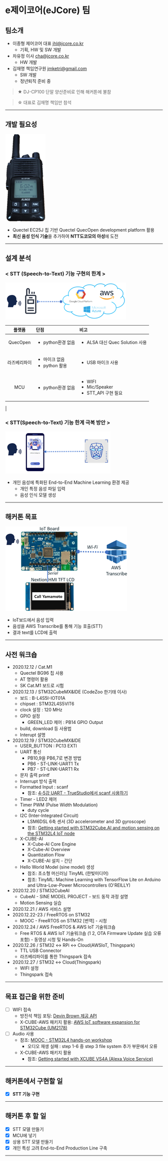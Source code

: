e제이코어(eJCore) 팀
====================
## 팀소개
* 이종형 제어코어 대표 jhl@jcore.co.kr
  + 기획, HW 및 SW 개발
* 차유정 이사 cha@jcore.co.kr
  + HW 개발
* 김재명 책임연구원 jmketri@gmail.com
  + SW 개발
  + 정년퇴직 준비 중
> ★ DJ-CP100 단말 양산준비로 인해 해커톤에 불참 

> ☆ 대표로 김재명 책임만 참석
___
## 개발 필요성
![LTE용 IP-PTT 단말기(DJ-CP100)](image/DJ-CP100.png)
* Quectel EC25J 칩 기반 Quectel QuecOpen development platform 활용
* **최신 음성 인식 기술**을 추가하여 **NTT도코모의 아성**에 도전
___
## 설계 분석
### < STT (Speech-to-Text) 기능 구현의 한계 >
![구성도](image/before.png)



<!-- 테이블 -->
|플랫폼|단점|비고|
|:--:|:--|:--|
|QuecOpen|<ul><li>python환경 없음</li></ul>|<ul><li>ALSA 대신 Quec Solution 사용</li></ul>|
|라즈베리파이|<ul><li>마이크 없음</li><li>python 활용</li><ul>|<ul><li>USB 마이크 사용</li></ul>|
|MCU|<ul><li>python환경 없음</li></ul>|<ul><li>WIFI</li><li>Mic/Speaker</li><li>STT_API 구현 필요</li></ul>|
|
### < STT(Speech-to-Text) 기능 한계 극복 방안 >
![구성도](image/after.png)
* 개인 음성에 특화된 End-to-End Machine Learning 환경 제공
    + 개인 특정 음성 파일 입력
    + 음성 인식 모델 생성
___
## 해커톤 목표
![목표구성도](image/target.png)
* IoT보드에서 음성 입력
* 음성을 AWS Transcribe를 통해 기능 호출(STT)
* 결과 text를 LCD에 출력
___
## 사전 워크숍
* 2020.12.12 / Cat.M1
  + Quectel BG96 칩 사용
  + AT 명령어 활용
  + SK Cat.M1 보드로 시험
* 2020.12.13 / STM32CubeMX&IDE (CodeZoo 한기태 이사)
  + 보드 : B-L4S5I-IOT01A
  + chipset : STM32L4S5VIT6
  + clock 설정 : 120 MHz
  + GPIO 설정
    - GREEN_LED 제어 : PB14 GPIO Output
  + build, download 등 사용법
  + Interupt 설명
* 2020.12.19 / STM32CubeMX&IDE
  + USER_BUTTON : PC13 EXTI
  + UART 통신
    - PB10,9을 PB6,7로 변경 방법
    - PB6 - ST-LINK-UART1 Tx
    - PB7 - ST-LINK-UART1 Rx
  + 문자 출력 printf
  + Interrupt 방식 출력
  + Formatted Input : scanf
    - 참조: [4-5강 UART - TrueStudio에서 scanf 사용하기](https://blog.naver.com/rhoblack/221449235824)
  + Timer - LED2 제어
  + Timer PWM (Pulse Width Modulation)
    - duty cycle
  + I2C (Inter-Integrated Circuit)
    - LSM6DSL 6축 센서 (3D accelerometer and 3D gyroscope)
    - 참조: [Getting started with STM32Cube.AI and motion sensing on the STM32L4 IoT node](https://wiki.st.com/stm32mcu/wiki/Getting_started_with_STM32Cube.AI_and_motion_sensing_on_the_STM32L4_IoT_node)
  + X-CUBE-AI
    - X-Cube-AI Core Engine
    - X-Cube-AI Overview
    - Quantization Flow
    - X-CUBE-AI 설치 - 간단
  + Hello World Model (sine model) 생성
    - 참조: 초소형 머신러닝 TinyML (한빛미디어)
    - 참조: TinyML: Machine Learning with TensorFlow Lite on Arduino and Ultra-Low-Power Microcontrollers (O'REILLY)
* 2020.12.20 / STM32CubeAI
  + CubeAI - SINE MODEL PROJECT - 보드 동작 과정 설명
  + Motion Sensing 실습
* 2020.12.21 / AWS 서비스 설명
* 2020.12.22-23 / FreeRTOS on STM32
  + MOOC - FreeRTOS on STM32 [번역] - 시청
* 2020.12.24 / AWS FreeRTOS & AWS IoT 기술워크숍
  + Free RTOS & AWS IoT 기술워크숍 (1 2, OTA Firmware Update 실습 오류 포함) - 동영상 시청 및 Hands-On
* 2020.12.26 / STM32 ↔ RPi ↔ Cloud(AWSIoT, Thingspark)
  + TTL USB Connector
  + 라즈베리파이를 통한 Thingspark 접속
* 2020.12.27 / STM32 ↔ Cloud(Thingspark)
  + WIFI 설정
  + Thingspark 접속
___
## 목표 접근을 위한 준비
- [ ] WIFI 접속
  + 방진석 책임 포팅: [Devin Brown 제공 API](https://github.com/devinbrown7/BSP_B-L475E-IOT01)
  + X-CUBE-AWS 패키지 활용: [AWS IoT software expansion for STM32Cube (UM2178)](https://www.st.com/en/embedded-software/x-cube-aws.html)
- [ ] Audio 사용
  + 참조: [MOOC - STM32L4 hands-on workshop](https://www.youtube.com/watch?v=LfE0LiwE1VU&t=703s)
    + 오디오 재생 실패 : step 1-6 중 step 3 file system 추가 부문에서 오류
  + X-CUBE-AWS 패키지 활용
    + 참조: [Getting started with XCUBE VS4A (Alexa Voice Service)](https://y2u.be/u2Zu5G0PHx8)
___
## 해커톤에서 구현할 일
- [x] **STT 기능 구현**
___
## 해커톤 후 할 일
- [x] STT 모델 만들기
- [x] MCU에 넣기
- [x] 상용 STT 모델 만들기
- [x] 개인 특성 고려 End-to-End Production Line 구축

___